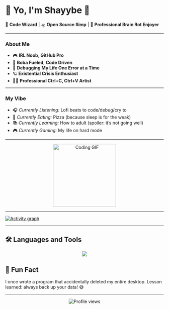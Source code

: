 # 🌌 **Yo, I'm Shayybe** 🌌

💫 **Code Wizard** | 🛸 **Open Source Simp** | 🧠 **Professional Brain Rot Enjoyer**

---

### **About Me**
- 🎮 **IRL Noob**, **GitHub Pro**  
- 🧋 **Boba Fueled**, **Code Driven**  
- 🐛 **Debugging My Life One Error at a Time**  
- 🪐 **Existential Crisis Enthusiast**  
- 🧑‍💻 **Professional Ctrl+C, Ctrl+V Artist**  

---

### **My Vibe**
- 🎧 *Currently Listening:* Lofi beats to code/debug/cry to  
- 🍕 *Currently Eating:* Pizza (because sleep is for the weak)  
- 📚 *Currently Learning:* How to adult (spoiler: it’s not going well)  
- 🎮 *Currently Gaming:* My life on hard mode  

---

<p align="center">
  <img src="https://media1.giphy.com/media/v1.Y2lkPTc5MGI3NjExbmJsZmJwa3VzNnBpZDd2YjhtYWphM3cwcmx3cjJta3MzM29nNGJjZCZlcD12MV9pbnRlcm5hbF9naWZfYnlfaWQmY3Q9Zw/bPCwGUF2sKjyE/giphy.gif" alt="Coding GIF" width="200"/>
</p>

---

<a href="https://github.com/ashutosh00710/github-readme-activity-graph">
  <img src="https://github-readme-activity-graph.vercel.app/graph?username=shayybe&theme=xcode&hide_border=true" alt="Activity graph">
</a>

---
## 🛠️ **Languages and Tools**

<p align="center">
  <a href="https://skillicons.dev">
    <img src="https://skillicons.dev/icons?i=js,ts,react,nodejs,py,java,html,css,git,github,vscode&theme=dark" />
  </a>
</p>

## 🎉 **Fun Fact**

I once wrote a program that accidentally deleted my entire desktop. Lesson learned: always back up your data! 😅

---

<p align="center">
  <img src="https://komarev.com/ghpvc/?username=shayybe&label=Profile%20views&color=0e75b6&style=flat" alt="Profile views" />
</p>
